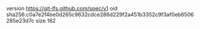version https://git-lfs.github.com/spec/v1
oid sha256:c0a7e2f4be0d265c9632cdce286d229f2a451b3352c9f3af0eb6506285e23d7c
size 182
